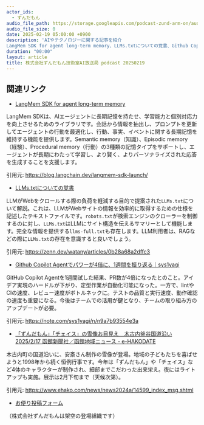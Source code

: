 ```yaml
---
actor_ids:
  - ずんだもん
audio_file_path: https://storage.googleapis.com/podcast-zund-arm-on/audio/株式会社ずんだもん技術室AI放送局_podcast_20250219.mp3
audio_file_size: 0
date: 2025-02-19 05:00:00 +0900
description: 'AIやテクノロジーに関する記事を紹介  
LangMem SDK for agent long-term memory、LLMs.txtについての覚書、Github Copilot Agentでパワーが4倍に、1週間を振り返る｜sys1yagi、「ずんだもん」「チェイス」の雪像お目見え　木古内釜谷国道沿い  2025/2/17 函館新聞社／函館地域ニュース - e-HAKODATE'
duration: "00:00"
layout: article
title: 株式会社ずんだもん技術室AI放送局 podcast 20250219
---
```


## 関連リンク


- [LangMem SDK for agent long-term memory](https://blog.langchain.dev/langmem-sdk-launch/)  


LangMem SDKは、AIエージェントに長期記憶を持たせ、学習能力と個別対応力を向上させるためのライブラリです。会話から情報を抽出し、プロンプトを更新してエージェントの行動を最適化し、行動、事実、イベントに関する長期記憶を維持する機能を提供します。Semantic memory（知識）、Episodic memory（経験）、Procedural memory（行動）の3種類の記憶タイプをサポートし、エージェントが長期にわたって学習し、より賢く、よりパーソナライズされた応答を生成することを支援します。


引用元: https://blog.langchain.dev/langmem-sdk-launch/


- [LLMs.txtについての覚書](https://zenn.dev/watany/articles/0b28a68a2dffc3)  


LLMがWebをクロールする際の負荷を軽減する目的で提案された`LLMs.txt`について解説。これは、LLMがWebサイトの情報を効率的に取得するための仕様を記述したテキストファイルです。`robots.txt`が検索エンジンのクローラーを制御するのに対し、`LLMs.txt`はLLMにサイト構造を伝えるサマリーとして機能します。完全な情報を提供する`llms-full.txt`も存在します。LLM利用者は、RAGなどの際に`LLMs.txt`の存在を意識すると良いでしょう。


引用元: https://zenn.dev/watany/articles/0b28a68a2dffc3


- [Github Copilot Agentでパワーが4倍に、1週間を振り返る｜sys1yagi](https://note.com/sys1yagi/n/n9a7b93554e3a)  


GitHub Copilot Agentを1週間試した結果、PR数が4倍になったとのこと。アイデア実現のハードルが下がり、定型作業が自動化可能になった。一方で、lintやCIの速度、レビュー速度がボトルネックに。テストの品質と実行速度、動作確認の速度も重要になる。今後はチームでの活用が鍵となり、チームの取り組み方のアップデートが必要。


引用元: https://note.com/sys1yagi/n/n9a7b93554e3a


- [「ずんだもん」「チェイス」の雪像お目見え　木古内釜谷国道沿い  2025/2/17 函館新聞社／函館地域ニュース - e-HAKODATE](https://www.ehako.com/news/news2024a/14599_index_msg.shtml)  


木古内町の国道沿いに、安斎さん制作の雪像が登場。地域の子どもたちを喜ばせようと1998年から続く恒例行事です。今年は「ずんだもん」や「チェイス」など4体のキャラクターが制作され、細部までこだわった出来栄え。夜にはライトアップも実施。展示は2月下旬まで（天候次第）。


引用元: https://www.ehako.com/news/news2024a/14599_index_msg.shtml



- [お便り投稿フォーム](https://forms.gle/ffg4JTfqdiqK62qf9)

（株式会社ずんだもんは架空の登場組織です）
